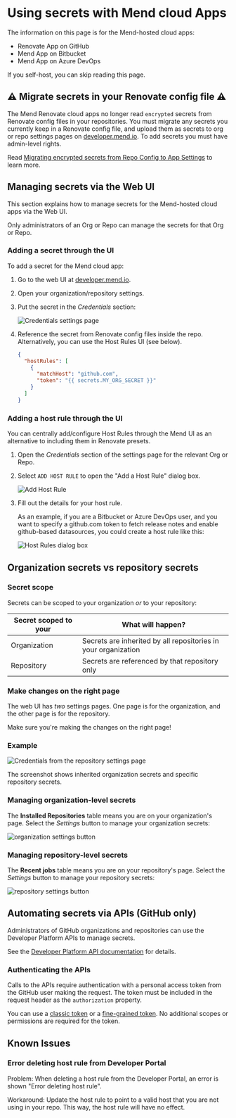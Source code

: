 # Using secrets with Mend cloud Apps

The information on this page is for the Mend-hosted cloud apps:

- Renovate App on GitHub
- Mend App on Bitbucket
- Mend App on Azure DevOps

If you self-host, you can skip reading this page.

## :warning: Migrate secrets in your Renovate config file :warning:

The Mend Renovate cloud apps no longer read `encrypted` secrets from Renovate config files in your repositories.
You must migrate any secrets you currently keep in a Renovate config file, and upload them as secrets to org or repo settings pages on [developer.mend.io](https://developer.mend.io).
To add secrets you must have admin-level rights.

Read [Migrating encrypted secrets from Repo Config to App Settings](migrating-secrets.md) to learn more.

## Managing secrets via the Web UI

This section explains how to manage secrets for the Mend-hosted cloud apps via the Web UI.

Only administrators of an Org or Repo can manage the secrets for that Org or Repo.

### Adding a secret through the UI

To add a secret for the Mend cloud app:

1. Go to the web UI at [developer.mend.io](https://developer.mend.io).
2. Open your organization/repository settings.
3. Put the secret in the _Credentials_ section:

   ![Credentials settings page](../assets/images/app-settings/app-credentials.png)

4. Reference the secret from Renovate config files inside the repo.
   Alternatively, you can use the Host Rules UI (see below).

   ```json
   {
     "hostRules": [
       {
         "matchHost": "github.com",
         "token": "{{ secrets.MY_ORG_SECRET }}"
       }
     ]
   }
   ```

### Adding a host rule through the UI

You can centrally add/configure Host Rules through the Mend UI as an alternative to including them in Renovate presets.

1. Open the _Credentials_ section of the settings page for the relevant Org or Repo.
2. Select `ADD HOST RULE` to open the "Add a Host Rule" dialog box.

   ![Add Host Rule](../assets/images/app-settings/add-host-rule.png)

3. Fill out the details for your host rule.

   As an example, if you are a Bitbucket or Azure DevOps user, and you want to specify a github.com token to fetch release notes and enable github-based datasources, you could create a host rule like this:

   ![Host Rules dialog box](../assets/images/app-settings/host-rules.png)

## Organization secrets vs repository secrets

### Secret scope

Secrets can be scoped to your organization _or_ to your repository:

| Secret scoped to your | What will happen?                                              |
| --------------------- | -------------------------------------------------------------- |
| Organization          | Secrets are inherited by all repositories in your organization |
| Repository            | Secrets are referenced by that repository only                 |

### Make changes on the right page

The web UI has _two_ settings pages.
One page is for the organization, and the other page is for the repository.

Make sure you're making the changes on the right page!

### Example

![Credentials from the repository settings page](../assets/images/app-settings/org-and-repo-secrets.png)

The screenshot shows inherited organization secrets and specific repository secrets.

### Managing organization-level secrets

The **Installed Repositories** table means you are on your organization's page.
Select the _Settings_ button to manage your organization secrets:

![organization settings button](../assets/images/app-settings/org-settings-button.png)

### Managing repository-level secrets

The **Recent jobs** table means you are on your repository's page.
Select the _Settings_ button to manage your repository secrets:

![repository settings button](../assets/images/app-settings/repo-settings-button.png)

## Automating secrets via APIs (GitHub only)

Administrators of GitHub organizations and repositories can use the Developer Platform APIs to manage secrets.

See the [Developer Platform API documentation](https://api-docs.mend.io/developer-platform/1.0/repo-secret) for details.

### Authenticating the APIs

Calls to the APIs require authentication with a personal access token from the GitHub user making the request.
The token must be included in the request header as the `authorization` property.

You can use a [classic token](https://github.com/settings/tokens) or a [fine-grained token](https://github.com/settings/personal-access-tokens).
No additional scopes or permissions are required for the token.

## Known Issues

### Error deleting host rule from Developer Portal

Problem: When deleting a host rule from the Developer Portal, an error is shown "Error deleting host rule".

Workaround:
Update the host rule to point to a valid host that you are not using in your repo.
This way, the host rule will have no effect.

